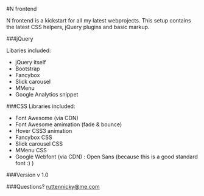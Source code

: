 #N frontend

N frontend is a kickstart for all my latest webprojects.  This setup contains the latest CSS helpers, jQuery plugins and basic markup.

###jQuery

Libaries included:
  - jQuery itself
  - Bootstrap
  - Fancybox
  - Slick carousel
  - MMenu
  - Google Analytics snippet

###CSS
Libraries included:
  - Font Awesome (via CDN)
  - Font Awesome amimation (fade & bounce)
  - Hover CSS3 animation
  - Fancybox CSS
  - Slick carousel CSS
  - MMenu CSS
  - Google Webfont (via CDN) : Open Sans (because this is a good standard font :) )


###Version
v 1.0


###Questions?
ruttennicky@me.com